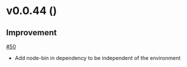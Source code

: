 # v0.0.44 ()

## Improvement
[#50](https://github.com/kicumkicum/vknplayer/issues/50)
* Add node-bin in dependency to be independent of the environment
